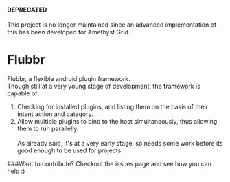 #### DEPRECATED
This project is no longer maintained since an advanced implementation of this has been developed for Amethyst Grid.

# Flubbr
Flubbr, a flexible android plugin framework.<br>
Though still at a very young stage of development, the framework is capable of:<br>
1. Checking for installed plugins, and listing them on the basis of their intent action and category.<br>
2. Allow multiple plugins to bind to the host simultaneously, thus allowing them to run parallelly.<br><br>
As already said, it's at a very early stage, so needs some work before its good enough to be used for projects.

###Want to contribute?
Checkout the issues page and see how you can help :)
